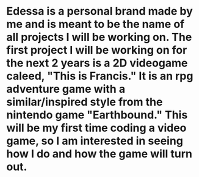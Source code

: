 # Edessa is a personal brand made by me and is meant to be the name of all projects I will be working on. The first project I will be working on for the next 2 years is a 2D videogame caleed, "This is Francis." It is an rpg adventure game with a similar/inspired style from the nintendo game "Earthbound." This will be my first time coding a video game, so I am interested in seeing how I do and how the game will turn out.
